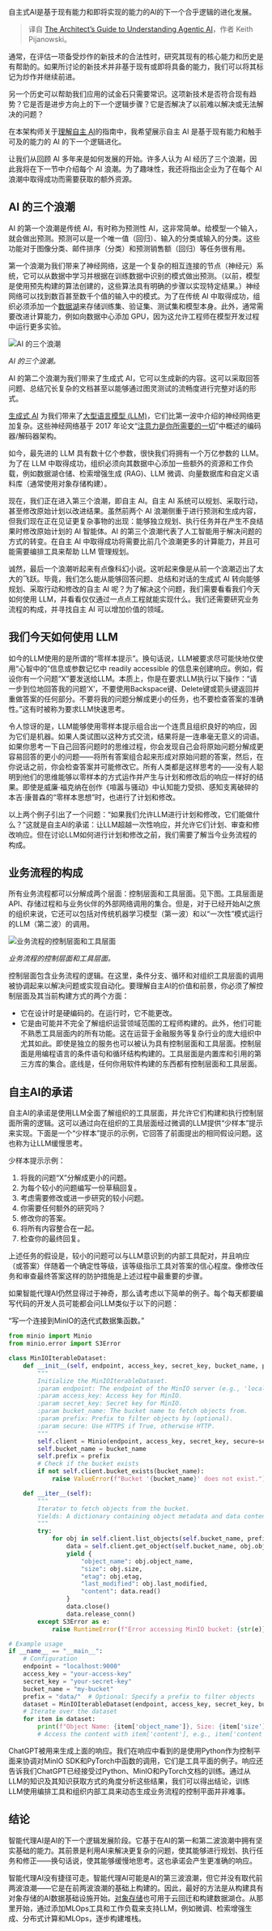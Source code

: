 
<!--
title: 架构师理解自主式AI指南
cover: https://cdn.thenewstack.io/media/2025/01/6061276b-ai.jpg
-->

自主式AI是基于现有能力和即将实现的能力的AI的下一个合乎逻辑的进化发展。

> 译自 [The Architect’s Guide to Understanding Agentic AI](https://thenewstack.io/the-architects-guide-to-understanding-agentic-ai/)，作者 Keith Pijanowski。

通常，在评估一项备受炒作的新技术的合法性时，研究其现有的核心能力和历史是有帮助的。如果所讨论的新技术并非基于现有或即将具备的能力，我们可以将其标记为炒作并继续前进。

另一个历史可以帮助我们应用的试金石只需要常识。这项新技术是否符合现有趋势？它是否是进步方向上的下一个逻辑步骤？它是否解决了以前难以解决或无法解决的问题？

在本架构师关于[理解自主 AI](https://thenewstack.io/agentic-ai-tools-for-building-and-managing-agentic-systems/)的指南中，我希望展示自主 AI 是基于现有能力和触手可及的能力的 AI 的下一个逻辑进化。

让我们从回顾 AI 多年来是如何发展的开始。许多人认为 AI 经历了三个浪潮，因此我将在下一节中介绍每个 AI 浪潮。为了趣味性，我还将指出企业为了在每个 AI 浪潮中取得成功而需要获取的额外资源。

## AI 的三个浪潮

AI 的第一个浪潮是传统 AI，有时称为预测性 AI，这非常简单。给模型一个输入，就会做出预测。预测可以是一个唯一值（回归）、输入的分类或输入的分类。这些功能对于图像分类、邮件排序（分类）和预测销售额（回归）等任务很有用。

第一个浪潮为我们带来了神经网络，这是一个复杂的相互连接的节点（神经元）系统，它可以从数据中学习并根据在训练数据中识别的模式做出预测。（以前，模型是使用预先构建的算法创建的，这些算法具有明确的步骤以实现特定结果。）神经网络可以找到数百甚至数千个值的输入中的模式。为了在传统 AI 中取得成功，组织必须添加一个[数据湖](https://thenewstack.io/the-architects-guide-a-modern-data-lake-reference-architecture/)来存储训练集、验证集、测试集和模型本身。此外，通常需要改进计算能力，例如向数据中心添加 GPU，因为这允许工程师在模型开发过程中运行更多实验。

![AI 的三个浪潮](https://cdn.thenewstack.io/media/2025/01/033b257d-image1.png)

*AI 的三个浪潮。*

AI 的第二个浪潮为我们带来了生成式 AI，它可以生成新的内容。这可以采取回答问题、总结冗长复杂的文档甚至以能够通过图灵测试的流畅度进行完整对话的形式。

[生成式 AI](https://thenewstack.io/the-architects-guide-to-the-genai-tech-stack-10-tools/) 为我们带来了[大型语言模型 (LLM)](https://roadmap.sh/guides/introduction-to-llms)，它们比第一波中介绍的神经网络更加复杂。这些神经网络基于 2017 年论文“[注意力是你所需要的一切](https://arxiv.org/abs/1706.03762)”中概述的编码器/解码器架构。

如今，最先进的 LLM 具有数十亿个参数，很快我们将拥有一个万亿参数的 LLM。为了在 LLM 中取得成功，组织必须向其数据中心添加一些额外的资源和工作负载，例如数据湖仓储、检索增强生成 (RAG)、LLM 微调、向量数据库和自定义语料库（通常使用对象存储构建）。

现在，我们正在进入第三个浪潮，即自主 AI。自主 AI 系统可以规划、采取行动，甚至修改原始计划以改进结果。虽然前两个 AI 浪潮侧重于进行预测和生成内容，但我们现在正在见证更复杂事物的出现：能够独立规划、执行任务并在产生不良结果时修改原始计划的 AI 智能体。AI 的第三个浪潮代表了人工智能用于解决问题的方式的转变。在自主 AI 中取得成功将需要比前几个浪潮更多的计算能力，并且可能需要编排工具来帮助 LLM 管理规划。

诚然，最后一个浪潮听起来有点像科幻小说。这听起来像是从前一个浪潮迈出了太大的飞跃。毕竟，我们怎么能从能够回答问题、总结和对话的生成式 AI 转向能够规划、采取行动和修改的自主 AI 呢？为了解决这个问题，我们需要看看我们今天如何使用 LLM，并看看仅仅通过一点点工程就能实现什么。我们还需要研究业务流程的构成，并寻找自主 AI 可以增加价值的领域。

## 我们今天如何使用 LLM

如今的LLM使用的是所谓的“零样本提示”。换句话说，LLM被要求尽可能快地仅使用“心智中的”信息或参数记忆中 readily accessible 的信息来创建响应。例如，假设你有一个问题“X”要发送给LLM。本质上，你是在要求LLM执行以下操作：“请一步到位地回答我的问题‘X’，不要使用Backspace键、Delete键或箭头键返回并重做答案的任何部分。不要将我的问题分解成更小的任务，也不要检查答案的准确性。”这有时被称为要求LLM快速思考。

令人惊讶的是，LLM能够使用零样本提示组合出一个连贯且组织良好的响应，因为它们是机器。如果人类试图以这种方式交流，结果将是一连串毫无意义的词语。如果你思考一下自己回答问题时的思维过程，你会发现自己会将原始问题分解成更容易回答的更小的问题——将所有答案组合起来形成对原始问题的答案，然后，在你说话之前，你会检查答案并可能修改它。所有人类都是这样思考的——没有人聪明到他们的思维能够以零样本的方式运作并产生与计划和修改后的响应一样好的结果。即使是威廉·福克纳在创作《喧嚣与骚动》中认知能力受损、感知支离破碎的本吉·康普森的“零样本思想”时，也进行了计划和修改。

以上两个例子引出了一个问题：“如果我们允许LLM进行计划和修改，它们能做什么？”这就是自主AI的承诺：让LLM超越一次性响应，并允许它们计划、审查和修改响应。但在讨论LLM如何进行计划和修改之前，我们需要了解当今业务流程的构成。

## 业务流程的构成

所有业务流程都可以分解成两个层面：控制层面和工具层面。见下图。工具层面是API、存储过程和与业务伙伴的外部网络调用的集合。但是，对于已经开始AI之旅的组织来说，它还可以包括对传统机器学习模型（第一波）和以“一次性”模式运行的LLM（第二波）的调用。

![业务流程的控制层面和工具层面](https://cdn.thenewstack.io/media/2025/01/48e648aa-image2-1024x586.png)

*业务流程的控制层面和工具层面。*

控制层面包含业务流程的逻辑。在这里，条件分支、循环和对组织工具层面的调用被协调起来以解决问题或实现自动化。要理解自主AI的价值和前景，你必须了解控制层面及其当前构建方式的两个方面：

- 它在设计时是硬编码的。在运行时，它不能更改。
- 它是由可能并不完全了解组织运营领域范围的工程师构建的。此外，他们可能不熟悉工具层面内的所有功能。这在运营于金融服务等复杂行业的庞大组织中尤其如此。即使是独立的服务也可以被认为具有控制层面和工具层面。控制层面是用编程语言的条件语句和循环结构构建的。工具层面是内置库和引用的第三方库的集合。底线是，任何你用软件构建的东西都有控制层面和工具层面。

## 自主AI的承诺
自主AI的承诺是使用LLM全面了解组织的工具层面，并允许它们构建和执行控制层面所需的逻辑。这可以通过向在组织的工具层面经过微调的LLM提供“少样本”提示来实现。下面是一个“少样本”提示的示例，它回答了前面提出的相同假设问题。这也称为让LLM缓慢思考。

少样本提示示例：

1. 将我的问题“X”分解成更小的问题。
2. 为每个较小的问题编写一份草稿回复。
3. 考虑需要修改或进一步研究的较小问题。
4. 你需要任何额外的研究吗？
5. 修改你的答案。
6. 将所有内容整合在一起。
7. 检查你的最终回复。

上述任务的假设是，较小的问题可以与LLM意识到的内部工具配对，并且响应（或答案）伴随着一个确定性等级，该等级指示工具对答案的信心程度。像修改任务和审查最终答案这样的防护措施是上述过程中最重要的步骤。

如果智能代理AI仍然显得过于神奇，那么请考虑以下简单的例子。每个每天都要编写代码的开发人员可能都会问LLM类似于以下的问题：

“写一个连接到MinIO的迭代式数据集函数。”

```python
from minio import Minio
from minio.error import S3Error

class MinIOIterableDataset:
    def __init__(self, endpoint, access_key, secret_key, bucket_name, prefix='', secure=True):
        """
        Initialize the MinIOIterableDataset.
        :param endpoint: The endpoint of the MinIO server (e.g., 'localhost:9000').
        :param access_key: Access key for MinIO.
        :param secret_key: Secret key for MinIO.
        :param bucket_name: The bucket name to fetch objects from.
        :param prefix: Prefix to filter objects by (optional).
        :param secure: Use HTTPS if True, otherwise HTTP.
        """
        self.client = Minio(endpoint, access_key, secret_key, secure=secure)
        self.bucket_name = bucket_name
        self.prefix = prefix
        # Check if the bucket exists
        if not self.client.bucket_exists(bucket_name):
            raise ValueError(f"Bucket '{bucket_name}' does not exist.")

    def __iter__(self):
        """
        Iterator to fetch objects from the bucket.
        Yields: A dictionary containing object metadata and data content.
        """
        try:
            for obj in self.client.list_objects(self.bucket_name, prefix=self.prefix, recursive=True):
                data = self.client.get_object(self.bucket_name, obj.object_name)
                yield {
                    "object_name": obj.object_name,
                    "size": obj.size,
                    "etag": obj.etag,
                    "last_modified": obj.last_modified,
                    "content": data.read()
                }
                data.close()
                data.release_conn()
        except S3Error as e:
            raise RuntimeError(f"Error accessing MinIO bucket: {str(e)}") from e

# Example usage
if __name__ == "__main__":
    # Configuration
    endpoint = "localhost:9000"
    access_key = "your-access-key"
    secret_key = "your-secret-key"
    bucket_name = "my-bucket"
    prefix = "data/"  # Optional: Specify a prefix to filter objects
    dataset = MinIOIterableDataset(endpoint, access_key, secret_key, bucket_name, prefix)
    # Iterate over the dataset
    for item in dataset:
        print(f"Object Name: {item['object_name']}, Size: {item['size']} bytes")
        # Access the content with item['content'], e.g., item['content'].decode('utf-8')

```

ChatGPT被用来生成上面的响应。我们在响应中看到的是使用Python作为控制平面来协调对MinIO SDK和PyTorch中函数的调用，它们是工具平面的例子。响应还告诉我们ChatGPT已经接受过Python、MinIO和PyTorch文档的训练。通过从LLM的知识及其知识获取方式的角度分析这些结果，我们可以得出结论，训练LLM使用编排工具和组织内部工具来动态生成业务流程的控制平面并非难事。

## 结论

智能代理AI是AI的下一个逻辑发展阶段。它基于在AI的第一和第二波浪潮中拥有坚实基础的能力。其前景是利用AI来解决更复杂的问题，使其能够进行规划、执行任务和修正——换句话说，使其能够缓慢地思考。这也承诺会产生更准确的响应。

智能代理AI没有捷径可走。智能代理AI可能是AI的第三波浪潮，但它并没有取代前两波浪潮——它是在前两波浪潮的基础上构建的。因此，最好的方法是从构建具有对象存储的AI数据基础设施开始。[对象存储](https://thenewstack.io/the-architects-guide-to-using-ai-ml-with-object-storage/)也可用于云回迁和构建数据湖仓。从那里开始，通过添加MLOps工具和工作负载来支持LLM，例如微调、检索增强生成、分布式计算和MLOps，逐步构建堆栈。
